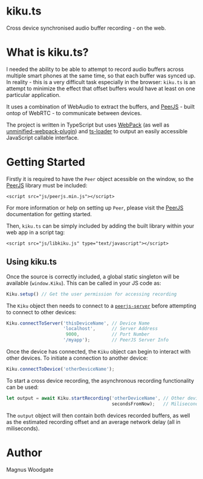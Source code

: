 # kiku.ts
Cross device synchronised audio buffer recording - on the web.

# What is kiku.ts?

I needed the ability to be able to attempt to record audio buffers across multiple smart phones at the same time, so that each buffer was synced up. In reality - this is a very difficult task especially in the browser: `kiku.ts` is an attempt to minimize the effect that offset buffers would have at least on one particular application.

It uses a combination of WebAudio to extract the buffers, and [PeerJS](https://peerjs.com/) - built ontop of WebRTC - to communicate between devices.

The project is written in TypeScript but uses [WebPack](https://webpack.js.org/) (as well as [unminified-webpack-plugin](https://www.npmjs.com/package/unminified-webpack-plugin)) and [ts-loader](https://github.com/TypeStrong/ts-loader) to output an easily accessible JavaScript callable interface.

# Getting Started

Firstly it is required to have the `Peer` object acessible on the window, so the [PeerJS](https://github.com/peers/peerjs) library must be included:

```
<script src="js/peerjs.min.js"></script>
```

For more information or help on setting up `Peer`, please visit the [PeerJS](https://github.com/peers/peerjs) documentation for getting started.

Then, `kiku.ts` can be simply included by adding the built library within your web app in a script tag:

```
<script src="js/libkiku.js" type="text/javascript"></script>
```

## Using kiku.ts

Once the source is correctly included, a global static singleton will be available (`window.Kiku`). This can be called in your JS code as:

```javascript
Kiku.setup() // Get the user permission for accessing recording
```

The `Kiku` object then needs to connect to a [`peerjs-server`](https://github.com/peers/peerjs-server) before attempting to connect to other devices:

```javascript
Kiku.connectToServer('thisDeviceName', // Device Name
                     'localhost',      // Server Address
                      9000,            // Port Number
                     '/myapp');        // PeerJS Server Info
```

Once the device has connected, the `Kiku` object can begin to interact with other devices. To initiate a connection to another device:

```javascript
Kiku.connectToDevice('otherDeviceName');
```

To start a cross device recording, the asynchronous recording functionality can be used:

```javascript
let output = await Kiku.startRecording('otherDeviceName', // Other device's name to also record a buffer on
                                       secondsFromNow);   // Miliseconds from now to start recording
```

The `output` object will then contain both devices recorded buffers, as well as the estimated recording offset and an average network delay (all in miliseconds).

# Author

Magnus Woodgate
